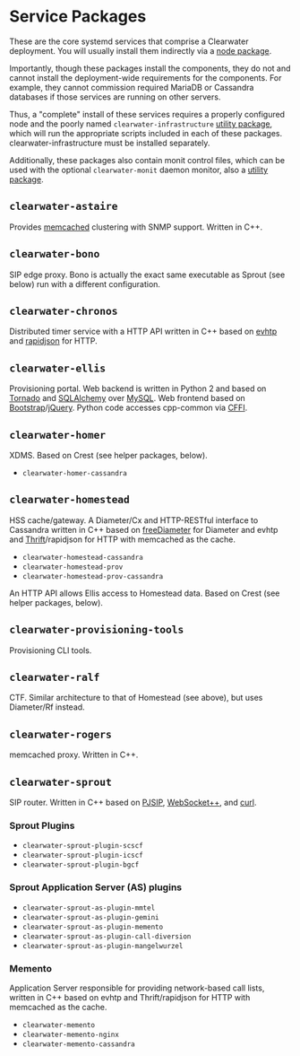 Service Packages
================

These are the core systemd services that comprise a Clearwater deployment. You will usually install
them indirectly via a [node package](node-packages.md).

Importantly, though these packages install the components, they do not and cannot install the
deployment-wide requirements for the components. For example, they cannot commission required
MariaDB or Cassandra databases if those services are running on other servers.

Thus, a "complete" install of these services requires a properly configured node and the
poorly named `clearwater-infrastructure` [utility package](utility-packages.md), which will run the
appropriate scripts included in each of these packages. clearwater-infrastructure must be installed
separately. 

Additionally, these packages also contain monit control files, which can be used with the
optional `clearwater-monit` daemon monitor, also a [utility package](utility-packages.md).


`clearwater-astaire`
--------------------

Provides [memcached](https://memcached.org/) clustering with SNMP support. Written in C++.


`clearwater-bono`
-----------------

SIP edge proxy. Bono is actually the exact same executable as Sprout (see below) run with a
different configuration.


`clearwater-chronos`
--------------------

Distributed timer service with a HTTP API written in C++ based on
[evhtp](https://github.com/criticalstack/libevhtp) and [rapidjson](http://rapidjson.org/) for HTTP.


`clearwater-ellis`
------------------

Provisioning portal. Web backend is written in Python 2 and based on
[Tornado](http://www.tornadoweb.org/) and [SQLAlchemy](https://www.sqlalchemy.org/) over
[MySQL](https://www.mysql.com/). Web frontend based on
[Bootstrap](https://getbootstrap.com/)/[jQuery](https://jquery.com/). Python code accesses
cpp-common via [CFFI](https://cffi.readthedocs.io/).


`clearwater-homer`
------------------

XDMS. Based on Crest (see helper packages, below).

* `clearwater-homer-cassandra`


`clearwater-homestead`
----------------------

HSS cache/gateway. A Diameter/Cx and HTTP-RESTful interface to Cassandra written in C++ based on
[freeDiameter](http://www.freediameter.net/) for Diameter and evhtp and
[Thrift](http://thrift.apache.org/)/rapidjson for HTTP with memcached as the cache.

* `clearwater-homestead-cassandra`
* `clearwater-homestead-prov`
* `clearwater-homestead-prov-cassandra`

An HTTP API allows Ellis access to Homestead data. Based on Crest (see helper packages, below).


`clearwater-provisioning-tools`
-------------------------------

Provisioning CLI tools.


`clearwater-ralf`
-----------------

CTF. Similar architecture to that of Homestead (see above), but uses Diameter/Rf instead.


`clearwater-rogers`
-------------------

memcached proxy. Written in C++.


`clearwater-sprout`
-------------------

SIP router. Written in C++ based on [PJSIP](http://www.pjsip.org/),
[WebSocket++](https://www.zaphoyd.com/websocketpp), and [curl](https://curl.haxx.se/).

### Sprout Plugins

* `clearwater-sprout-plugin-scscf`
* `clearwater-sprout-plugin-icscf`
* `clearwater-sprout-plugin-bgcf`

### Sprout Application Server (AS) plugins

* `clearwater-sprout-as-plugin-mmtel`
* `clearwater-sprout-as-plugin-gemini`
* `clearwater-sprout-as-plugin-memento`
* `clearwater-sprout-as-plugin-call-diversion`
* `clearwater-sprout-as-plugin-mangelwurzel`

### Memento

Application Server responsible for providing network-based call lists, written in C++ based on
evhtp and Thrift/rapidjson for HTTP with memcached as the cache.

* `clearwater-memento`
* `clearwater-memento-nginx`
* `clearwater-memento-cassandra`

